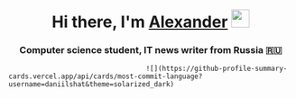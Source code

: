 <h1 align="center">Hi there, I'm <a href="https://daniilshat.ru/" target="_blank">Alexander</a> 
<img src="https://github.com/blackcater/blackcater/raw/main/images/Hi.gif" height="32"/></h1>
<h3 align="center">Computer science student, IT news writer from Russia 🇷🇺</h3>

                                      ![](https://github-profile-summary-cards.vercel.app/api/cards/most-commit-language?username=daniilshat&theme=solarized_dark)
